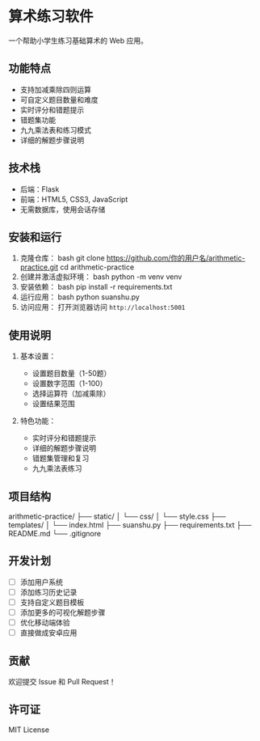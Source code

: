 # 算术练习软件

一个帮助小学生练习基础算术的 Web 应用。

## 功能特点

- 支持加减乘除四则运算
- 可自定义题目数量和难度
- 实时评分和错题提示
- 错题集功能
- 九九乘法表和练习模式
- 详细的解题步骤说明

## 技术栈

- 后端：Flask
- 前端：HTML5, CSS3, JavaScript
- 无需数据库，使用会话存储

## 安装和运行

1. 克隆仓库：
bash
git clone https://github.com/你的用户名/arithmetic-practice.git
cd arithmetic-practice
2. 创建并激活虚拟环境：
bash
python -m venv venv
3. 安装依赖：
bash
pip install -r requirements.txt
4. 运行应用：
bash
python suanshu.py
5. 访问应用：
   打开浏览器访问 `http://localhost:5001`

## 使用说明

1. 基本设置：
   - 设置题目数量（1-50题）
   - 设置数字范围（1-100）
   - 选择运算符（加减乘除）
   - 设置结果范围

2. 特色功能：
   - 实时评分和错题提示
   - 详细的解题步骤说明
   - 错题集管理和复习
   - 九九乘法表练习

## 项目结构
arithmetic-practice/
├── static/
│ └── css/
│ └── style.css
├── templates/
│ └── index.html
├── suanshu.py
├── requirements.txt
├── README.md
└── .gitignore
## 开发计划

- [ ] 添加用户系统
- [ ] 添加练习历史记录
- [ ] 支持自定义题目模板
- [ ] 添加更多的可视化解题步骤
- [ ] 优化移动端体验
- [ ] 直接做成安卓应用

## 贡献

欢迎提交 Issue 和 Pull Request！

## 许可证

MIT License
